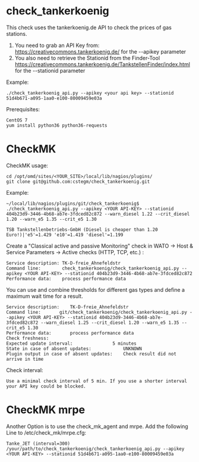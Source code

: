 # check_tankerkoenig

This check uses the tankerkoenig.de API to check the prices of gas stations. 
1. You need to grab an API Key from: https://creativecommons.tankerkoenig.de/ for the --apikey parameter
2. You also need to retrieve the Stationid from the Finder-Tool https://creativecommons.tankerkoenig.de/TankstellenFinder/index.html for the --stationid parameter


Example:
```
./check_tankerkoenig_api.py --apikey <your api key> --stationid 51d4b671-a095-1aa0-e100-80009459e03a
```

Prerequisites:
```
CentOS 7
yum install python36 python36-requests
```

# CheckMK

CheckMK usage:
```
cd /opt/omd/sites/<YOUR_SITE>/local/lib/nagios/plugins/
git clone git@github.com:cstegm/check_tankerkoenig.git
```

Example:
```
~/local/lib/nagios/plugins/git/check_tankerkoenig$ ./check_tankerkoenig_api.py --apikey <YOUR API-KEY> --stationid 404b23d9-3446-4b68-ab7e-3fdced82c872 --warn_diesel 1.22 --crit_diesel 1.20 --warn_e5 1.35 --crit_e5 1.30

TSB Tankstellenbetriebs-GmbH (Diesel is cheaper than 1.20 Euro!)|'e5'=1.429 'e10'=1.419 'diesel'=1.199
```

Create a "Classical active and passive Monitoring" check in WATO -> Host & Service Parameters -> Active checks (HTTP, TCP, etc.) :
```
Service description: TK-D-freie_Ahnefeldstr
Command line: 	     check_tankerkoenig/check_tankerkoenig_api.py --apikey <YOUR API-KEY> --stationid 404b23d9-3446-4b68-ab7e-3fdced82c872
Performance data:    process performance data
```

You can use and combine thresholds for different gas types and define a maximum wait time for a result.
```
Service description: 	TK-D-freie_Ahnefeldstr
Command line: 		git/check_tankerkoenig/check_tankerkoenig_api.py --apikey <YOUR API-KEY> --stationid 404b23d9-3446-4b68-ab7e-3fdced82c872 --warn_diesel 1.25 --crit_diesel 1.20 --warn_e5 1.35 --crit_e5 1.30
Performance data: 		process performance data
Check freshness: 	
Expected update interval: 				5 minutes
State in case of absent updates: 			UNKNOWN
Plugin output in case of absent updates: 	Check result did not arrive in time
```

Check interval:
```--apikey <YOUR API-KEY>
Use a minimal check interval of 5 min. If you use a shorter interval your API key could be blocked.
```
# CheckMK mrpe
Another Option is to use the check_mk_agent and mrpe. Add the following Line to /etc/check_mk/mrpe.cfg:
```
Tanke_JET (interval=300) /your/path/to/check_tankerkoenig/check_tankerkoenig_api.py --apikey <YOUR API-KEY> --stationid 51d4b671-a095-1aa0-e100-80009459e03a
```

